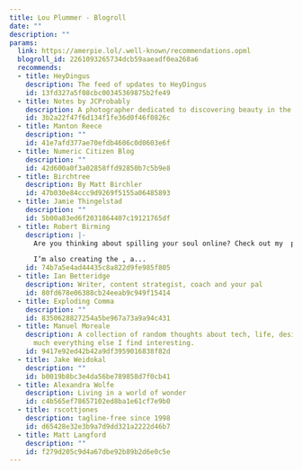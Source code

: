 ```yaml
---
title: Lou Plummer - Blogroll
date: ""
description: ""
params:
  link: https://amerpie.lol/.well-known/recommendations.opml
  blogroll_id: 2261093265734dcb59aaeadf0ea268a6
  recommends:
  - title: HeyDingus
    description: The feed of updates to HeyDingus
    id: 13fd327a5f08cbc00345369875b2fe49
  - title: Notes by JCProbably
    description: A photographer dedicated to discovering beauty in the ordinary.
    id: 3b2a22f47f6d134f1fe36d0f46f0826c
  - title: Manton Reece
    description: ""
    id: 41e7afd377ae70efdb4606c0d0603e6f
  - title: Numeric Citizen Blog
    description: ""
    id: 42d600a0f3a02858ffd92850b7c5b9e8
  - title: Birchtree
    description: By Matt Birchler
    id: 47b030e84ccc9d9269f5155a06485893
  - title: Jamie Thingelstad
    description: ""
    id: 5b00a83ed6f2031864407c19121765df
  - title: Robert Birming
    description: |-
      Are you thinking about spilling your soul online? Check out my  page. It might just save you from a lifetime of regret.

      I’m also creating the , a...
    id: 74b7a5e4ad44435c8a822d9fe985f805
  - title: Ian Betteridge
    description: Writer, content strategist, coach and your pal
    id: 80fd678e06388cb24eeab9c949f15414
  - title: Exploding Comma
    description: ""
    id: 8350628827254a5be967a73a9a94c431
  - title: Manuel Moreale
    description: A collection of random thoughts about tech, life, design and pretty
      much everything else I find interesting.
    id: 9417e92ed42b42a9df3959016838f82d
  - title: Jake Weidokal
    description: ""
    id: b0019b8bc3e4da56be789858d7f0cb41
  - title: Alexandra Wolfe
    description: Living in a world of wonder
    id: c4b565ef78657102ed8ba1e61cf7e9b0
  - title: rscottjones
    description: tagline-free since 1998
    id: d65428e32e3b9a7d9dd321a2222d46b7
  - title: Matt Langford
    description: ""
    id: f279d205c9d4a67dbe92b89b2d6e0c5e
---
```

